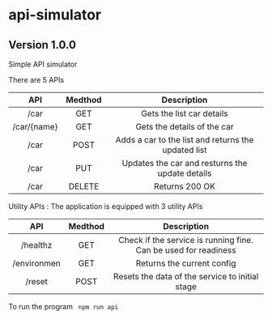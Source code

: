 # api-simulator
## Version 1.0.0 ##
Simple API simulator


There are 5 APIs


|   API   |  Medthod  | Description     | 
| :-----: | :-------: | :-------------: |
| /car | GET | Gets the list car details |
| /car/{name} | GET | Gets the details of the car  |
| /car | POST | Adds a car to the list and returns the updated list  |
| /car | PUT | Updates the car and resturns the update details  |
| /car | DELETE | Returns 200 OK |

Utility APIs : The application is equipped with 3 utility APIs

|   API   |  Medthod  | Description     | 
| :-----: | :-------: | :-------------: |
| /healthz | GET | Check if the service is running fine. Can be used for readiness | liveness probe in Kubernetes deployment|
| /environmen | GET | Returns the current config |
| /reset| POST | Resets the data of the service to initial stage|


To run the program ``` npm run api```

